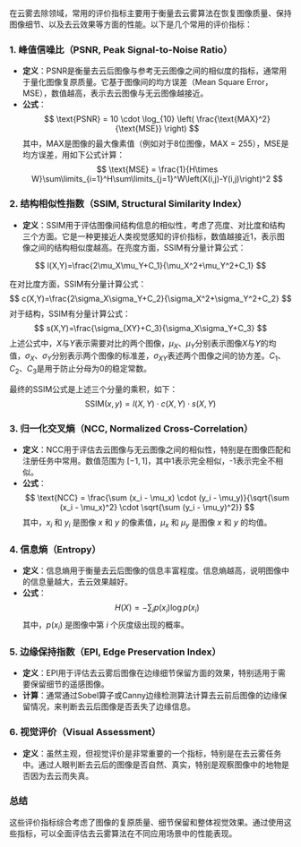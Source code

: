 在云雾去除领域，常用的评价指标主要用于衡量去云雾算法在恢复图像质量、保持图像细节、以及去云效果等方面的性能。以下是几个常用的评价指标：

### 1. **峰值信噪比（PSNR, Peak Signal-to-Noise Ratio）**
   - **定义**：PSNR是衡量去云后图像与参考无云图像之间的相似度的指标，通常用于量化图像复原质量。它基于图像间的均方误差（Mean Square Error，MSE），数值越高，表示去云图像与无云图像越接近。
   - **公式**：
     $$
     \text{PSNR} = 10 \cdot \log_{10} \left( \frac{\text{MAX}^2}{\text{MSE}} \right)
     $$
     其中，$\text{MAX}$是图像的最大像素值（例如对于8位图像，$\text{MAX} = 255$），$\text{MSE}$是均方误差，用如下公式计算：
     $$
     \text{MSE} = \frac{1}{H\times W}\sum\limits_{i=1}^H\sum\limits_{j=1}^W\left(X(i,j)-Y(i,j)\right)^2
     $$
     

### 2. **结构相似性指数（SSIM, Structural Similarity Index）**
   - **定义**：SSIM用于评估图像间结构信息的相似性，考虑了亮度、对比度和结构三个方面。它是一种更接近人类视觉感知的评价指标，数值越接近1，表示图像之间的结构相似度越高。在亮度方面，SSIM有分量计算公式：

$$
l(X,Y)=\frac{2\mu_X\mu_Y+C_1}{\mu_X^2+\mu_Y^2+C_1}
$$

在对比度方面，SSIM有分量计算公式：
$$
c(X,Y)=\frac{2\sigma_X\sigma_Y+C_2}{\sigma_X^2+\sigma_Y^2+C_2}
$$
对于结构，SSIM有分量计算公式：
$$
s(X,Y)=\frac{\sigma_{XY}+C_3}{\sigma_X\sigma_Y+C_3}
$$
上述公式中，$X$与$Y$表示需要对比的两个图像，$\mu_X$、$\mu_Y$分别表示图像$X$与$Y$的均值，$\sigma_X$、$\sigma_Y$分别表示两个图像的标准差，$\sigma_{XY}$表述两个图像之间的协方差。$C_1$、$C_2$、$C_3$是用于防止分母为$0$的稳定常数。

最终的$\text{SSIM}$公式是上述三个分量的乘积，如下：
$$
\text{SSIM}(x, y) = l(X,Y)\cdot c(X,Y)\cdot s(X,Y)
$$
### 3. **归一化交叉熵（NCC, Normalized Cross-Correlation）**
   - **定义**：NCC用于评估去云图像与无云图像之间的相似性，特别是在图像匹配和注册任务中常用。数值范围为 $[-1, 1]$，其中1表示完全相似，-1表示完全不相似。
   - **公式**：
     $$
     \text{NCC} = \frac{\sum (x_i - \mu_x) \cdot (y_i - \mu_y)}{\sqrt{\sum (x_i - \mu_x)^2} \cdot \sqrt{\sum (y_i - \mu_y)^2}}
     $$
     其中，$x_i$ 和 $y_i$ 是图像 $x$ 和 $y$ 的像素值，$\mu_x$ 和 $\mu_y$ 是图像 $x$ 和 $y$ 的均值。

### 4. **信息熵（Entropy）**
   - **定义**：信息熵用于衡量去云后图像的信息丰富程度。信息熵越高，说明图像中的信息量越大，去云效果越好。
   - **公式**：
     $$
     H(X) = - \sum_{i} p(x_i) \log p(x_i)
     $$
     其中，$p(x_i)$ 是图像中第 $i$ 个灰度级出现的概率。

### 5. **边缘保持指数（EPI, Edge Preservation Index）**
   - **定义**：EPI用于评估去云雾后图像在边缘细节保留方面的效果，特别适用于需要保留细节的遥感图像。
   - **计算**：通常通过Sobel算子或Canny边缘检测算法计算去云前后图像的边缘保留情况，来判断去云后图像是否丢失了边缘信息。

### 6. **视觉评价（Visual Assessment）**
   - **定义**：虽然主观，但视觉评价是非常重要的一个指标，特别是在去云雾任务中。通过人眼判断去云后的图像是否自然、真实，特别是观察图像中的地物是否因为去云而失真。

### 总结
这些评价指标综合考虑了图像的复原质量、细节保留和整体视觉效果。通过使用这些指标，可以全面评估去云雾算法在不同应用场景中的性能表现。